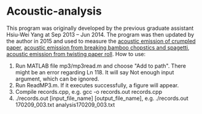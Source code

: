 # Acoustic-analysis
This program was originally developed by the previous graduate assistant Hsiu-Wei Yang at Sep 2013 – Jun 2014.  The program was then updated by the author in 2015 and used to measure the [acoustic emission of crumpled paper](https://journals.aps.org/pre/abstract/10.1103/PhysRevE.92.062925), [acoustic emission from breaking bamboo chopstics and spagetti](https://journals.aps.org/prl/abstract/10.1103/PhysRevLett.116.035501), [acoustic emission from twisting paper roll](https://journals.aps.org/pre/abstract/10.1103/PhysRevE.101.053001).
How to use:
1. Run MATLAB file mp3/mp3read.m and choose "Add to path". There might be an error regarding Ln 118. It will say Not enough input argument, which can be ignored.
2. Run ReadMP3.m. If it executes successfully, a figure will appear.
3. Compile records.cpp, e.g. gcc -o records.out records.cpp
4. ./records.out [input_file_name] [output_file_name], e.g. ./records.out 170209_003.txt analysis170209_003.txt
